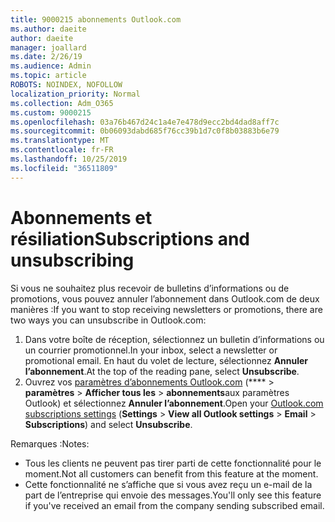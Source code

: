 ```yaml
---
title: 9000215 abonnements Outlook.com
ms.author: daeite
author: daeite
manager: joallard
ms.date: 2/26/19
ms.audience: Admin
ms.topic: article
ROBOTS: NOINDEX, NOFOLLOW
localization_priority: Normal
ms.collection: Adm_O365
ms.custom: 9000215
ms.openlocfilehash: 03a76b467d24c1a4e7e478d9ecc2bd4dad8aff7c
ms.sourcegitcommit: 0b06093dabd685f76cc39b1d7c0f8b03883b6e79
ms.translationtype: MT
ms.contentlocale: fr-FR
ms.lasthandoff: 10/25/2019
ms.locfileid: "36511809"
---
```

# <a name="subscriptions-and-unsubscribing"></a><span data-ttu-id="f9330-102">Abonnements et résiliation</span><span class="sxs-lookup"><span data-stu-id="f9330-102">Subscriptions and unsubscribing</span></span>

<span data-ttu-id="f9330-103">Si vous ne souhaitez plus recevoir de bulletins d’informations ou de promotions, vous pouvez annuler l’abonnement dans Outlook.com de deux manières :</span><span class="sxs-lookup"><span data-stu-id="f9330-103">If you want to stop receiving newsletters or promotions, there are two ways you can unsubscribe in Outlook.com:</span></span>

1. <span data-ttu-id="f9330-104">Dans votre boîte de réception, sélectionnez un bulletin d’informations ou un courrier promotionnel.</span><span class="sxs-lookup"><span data-stu-id="f9330-104">In your inbox, select a newsletter or promotional email.</span></span> <span data-ttu-id="f9330-105">En haut du volet de lecture, sélectionnez **Annuler l’abonnement**.</span><span class="sxs-lookup"><span data-stu-id="f9330-105">At the top of the reading pane, select **Unsubscribe**.</span></span>
2. <span data-ttu-id="f9330-106">Ouvrez vos [paramètres d’abonnements Outlook.com](https://outlook.live.com/mail/options/mail/brandsSubscriptions) (\*\*\*\* > **paramètres** > **Afficher tous les** > **abonnements**aux paramètres Outlook) et sélectionnez **Annuler l’abonnement**.</span><span class="sxs-lookup"><span data-stu-id="f9330-106">Open your [Outlook.com subscriptions settings](https://outlook.live.com/mail/options/mail/brandsSubscriptions) (**Settings** > **View all Outlook settings** > **Email** > **Subscriptions**) and select **Unsubscribe**.</span></span>

<span data-ttu-id="f9330-107">Remarques :</span><span class="sxs-lookup"><span data-stu-id="f9330-107">Notes:</span></span>

- <span data-ttu-id="f9330-108">Tous les clients ne peuvent pas tirer parti de cette fonctionnalité pour le moment.</span><span class="sxs-lookup"><span data-stu-id="f9330-108">Not all customers can benefit from this feature at the moment.</span></span>
- <span data-ttu-id="f9330-109">Cette fonctionnalité ne s’affiche que si vous avez reçu un e-mail de la part de l’entreprise qui envoie des messages.</span><span class="sxs-lookup"><span data-stu-id="f9330-109">You'll only see this feature if you've received an email from the company sending subscribed email.</span></span>